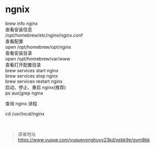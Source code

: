 # ngnix
brew info nginx  
查看安装信息  
 /opt/homebrew/etc/nginx/nginx.conf  
查看配置  
open /opt/homebrew/opt/nginx  
查看安装目录  
open /opt/homebrew/var/www  
查看打开配置目录  
brew services start nginx  
brew services stop nginx  
brew services restart nginx  
启动、停止、重启 nginx(推荐)  
ps aux|grep nginx

查询 nginx 进程

cd /usr/local/nginx

<br>
  
> 语雀地址 https://www.yuque.com/yuqueyonghuyv23kd/xebk9e/gvm8bk